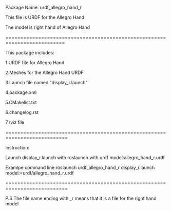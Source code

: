 Package Name: urdf_allegro_hand_r

This file is URDF for the Allegro Hand

The model is right hand of Allegro Hand

==========================================================================

This package includes:

1.URDF file for Allegro Hand

2.Meshes for the Allegro Hand URDF

3.Launch file named "display_r.launch"

4.package.xml

5.CMakelist.txt

6.changelog.rst

7.rviz file

===========================================================================


Instruction:

Launch display_r.launch with roslaunch with urdf model:allegro_hand_r.urdf

Examlpe command line:roslaunch urdf_allegro_hand_r display_r.launch model:=urdf/allegro_hand_r.urdf

===========================================================================

P.S
The file name ending with _r means that it is a file for the right hand model


